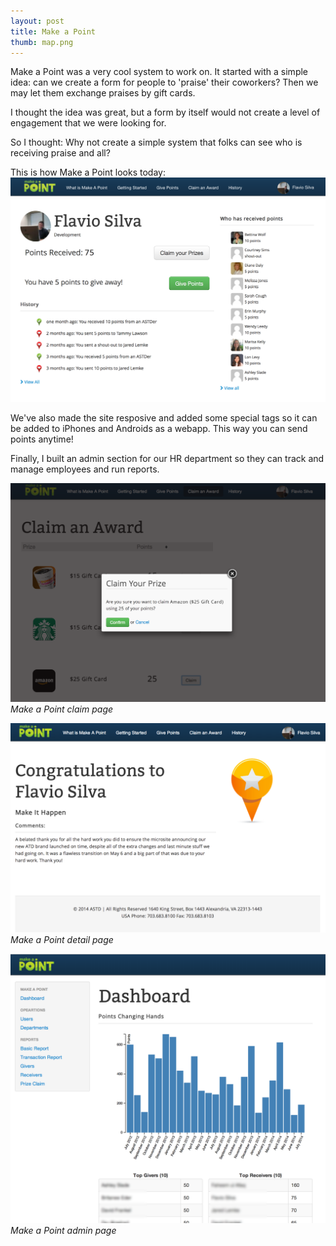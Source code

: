 ```yaml
---
layout: post
title: Make a Point
thumb: map.png
---
```

Make a Point was a very cool system to work on. It started with a simple idea:
can we create a form for people to 'praise' their coworkers? Then we may let
them exchange praises by gift cards.

I thought the idea was great, but a form by itself would not create a level
of engagement that we were looking for.

So I thought: Why not create a simple system that folks can see who is receiving
praise and all?

This is how Make a Point looks today:
![Make a Point Landing Page](/public/map-landing.png)

We've also made the site resposive and added some special tags so it can be
added to iPhones and Androids as a webapp. This way you can send points anytime!

Finally, I built an admin section for our HR department so they can track and
manage employees and run reports.

![Make a Point Claim](/public/map-claim.png)
*Make a Point claim page*

![Make a Point Detail Page](/public/map-detail.png)
*Make a Point detail page*

![Make a Point Admin](/public/map-admin.png)
*Make a Point admin page*
